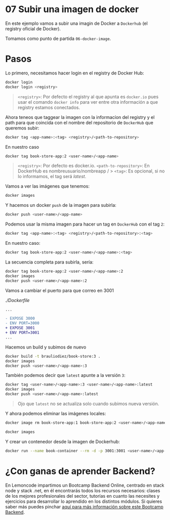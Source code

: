 # 07 Subir una imagen de docker

En este ejemplo vamos a subir una imagin de Docker a `Dockerhub` (el registry oficial de Docker).

Tomamos como punto de partida `06-docker-image`.

# Pasos

Lo primero, necesitamos hacer login en el registry de Docker Hub:

```bash
docker login
docker login <registry>
```

> `<registry>`: Por defecto el registry al que apunta es `docker.io`
> pues usar el comando `docker info` para ver entre otra información a que registry estamos conectados.

Ahora teneos que taggear la imagen con la informacíon del registry y el path para que coincida con el nombre del repositorio de `DockerHub` que queremos subir:

```bash
docker tag <app-name>:<tag> <registry>/<path-to-repository>
```

En nuestro caso

```bash
docker tag book-store-app:2 <user-name>/<app-name>

```

> `<registry>`: Por defecto es docker.io.
> `<path-to-repository>`: En DockerHub es nombreusuario/nombreapp <user-name>/<app-name> > `<tag>`: Es opcional, si no lo informamos, el tag será _latest_.

Vamos a ver las imágenes que tenemos:

```bash
docker images
```

Y hacemos un docker `push` de la imagen para subirla:

```bash
docker push <user-name>/<app-name>
```

Podemos usar la misma imagen para hacer un tag en `DockerHub` con el tag `2`:

```bash
docker tag <app-name>:<tag> <registry>/<path-to-repository>:<tag>
```

En nuestro caso:

```bash
docker tag book-store-app:2 <user-name>/<app-name>:<tag>
```

La secuencia completa para subirla, sería:

```bash
docker tag book-store-app:2 <user-name>/<app-name>:2
docker images
docker push <user-name>/<app-name>:2
```

Vamos a cambiar el puerto para que correo en 3001

_./Dockerfile_

```diff
...

- EXPOSE 3000
- ENV PORT=3000
+ EXPOSE 3001
+ ENV PORT=3001
...

```

Hacemos un build y subimos de nuevo

```bash
docker build -t brauliodiez/book-store:3 .
docker images
docker push <user-name>/<app-name>:3
```

También podemos decir que `latest` apunte a la versión `3`:

```bash
docker tag <user-name>/<app-name>:3 <user-name>/<app-name>:latest
docker images
docker push <user-name>/<app-name>:latest
```

> Ojo que `latest` no se actualiza solo cuando subimos nueva versión.

Y ahora podemos eliminar las imágenes locales:

```bash
docker image rm book-store-app:1 book-store-app:2 <user-name>/<app-name>:2 <user-name>/<app-name>:3 <user-name>/<app-name>:latest

docker images
```

Y crear un contenedor desde la imagen de Dockerhub:

```bash
docker run --name book-container --rm -d -p 3001:3001 <user-name>/<app-name>:3
```

# ¿Con ganas de aprender Backend?

En Lemoncode impartimos un Bootcamp Backend Online, centrado en stack node y stack .net, en él encontrarás todos los recursos necesarios: clases de los mejores profesionales del sector, tutorías en cuanto las necesites y ejercicios para desarrollar lo aprendido en los distintos módulos. Si quieres saber más puedes pinchar [aquí para más información sobre este Bootcamp Backend](https://lemoncode.net/bootcamp-backend#bootcamp-backend/banner).

